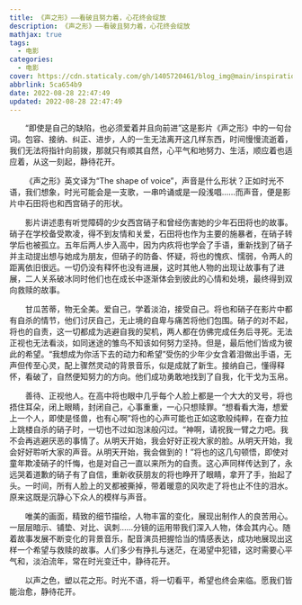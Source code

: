 ```yaml
---
title: 《声之形》——看破且努力着，心花终会绽放
description: 《声之形》——看破且努力着，心花终会绽放
mathjax: true
tags:
  - 电影
categories:
  - 电影
cover: https://cdn.staticaly.com/gh/1405720461/blog_img@main/inspiration/3.webp
abbrlink: 5ca654b9
date: 2022-08-28 22:47:49
updated: 2022-08-28 22:47:49
---
```


&emsp;&emsp;“即使是自己的缺陷，也必须爱着并且向前进”这是影片《声之形》中的一句台词。包容、接纳、纠正、进步，人的一生无法离开这几样东西，时间慢慢流逝着，我们无法将指针向前拨，那就只有顺其自然，心平气和地努力、生活，顺应着也适应着，从这一刻起，静待花开。

&emsp;&emsp;《声之形》英文译为“The shape of voice”，声音是什么形状？正如时光不语，我们想象，时光可能会是一支歌，一串吟诵或是一段浅唱……而声音，便是影片中石田将也和西宫硝子的形状。

&emsp;&emsp;影片讲述患有听觉障碍的少女西宫硝子和曾经伤害她的少年石田将也的故事。硝子在学校备受欺凌，得不到友情和关爱，石田将也作为主要的施暴者，在硝子转学后也被孤立。五年后两人步入高中，因为内疚将也学会了手语，重新找到了硝子并主动提出想与她成为朋友，但硝子的防备、怀疑，将也的愧疚、懦弱，令两人的距离依旧很远。一切仍没有释怀也没有进展，这时其他人物的出现让故事有了进展，二人关系破冰同时他们也在成长中逐渐体会到彼此的心情和处境，最终得到双向救赎的故事。

&emsp;&emsp;甘瓜苦蒂，物无全美。爱自己，学着淡泊，接受自己。将也和硝子在影片中都有自杀的情节，他们讨厌自己，无止境的自卑与痛苦将他们包围。硝子的对不起，将也的自责，这一切都成为逃避自我的契机，两人都在仿佛完成任务后寻死。无法正视也无法看淡，如同迷途的雏鸟不知该如何努力坚持。但是，最后他们皆成为彼此的希望。“我想成为你活下去的动力和希望”受伤的少年少女含着泪做出手语，无声但传至心灵，配上骤然灵动的背景音乐，似是成就了新生。接纳自己，懂得释怀，看破了，自然便知努力的方向。他们成功勇敢地找到了自我，化干戈为玉帛。

&emsp;&emsp;善待、正视他人。在高中将也眼中几乎每个人脸上都是一个大大的叉号，将也捂住耳朵，闭上眼睛，封闭自己，心事重重，一心只想赎罪。“想看看大海，想爱上一个人，即使是怪兽，也有心啊”将也的心声可能也正如这歌般纯粹，在奋力拉上跳楼自杀的硝子时，一切也不过如泡沫般闪过。“神啊，请祝我一臂之力吧。我不会再逃避厌恶的事情了。从明天开始，我会好好正视大家的脸。从明天开始，我会好好聆听大家的声音。从明天开始，我会做到的！”将也的这几句顿悟，即使对童年欺凌硝子的忏悔，也是对自己一直以来所为的自责。这心声同样传达到了，永远哭着道歉的硝子有了自信，重新收获朋友的将也睁开了眼睛，拿开了手，抬起了头。一时间，所有人脸上的叉都被撕掉，带着暖意的风吹走了将也止不住的泪水。原来这既是沉静心下众人的模样与声音。

&emsp;&emsp;唯美的画面，精致的细节描绘，人物丰富的变化，展现出制作人的良苦用心。一层层暗示、铺垫、对比、讽刺……分镜的运用带我们深入人物，体会其内心。随着故事发展不断变化的背景音乐，配音演员把握恰当的情感表达，成功地展现出这样一个希望与救赎的故事。人们多少有挣扎与迷茫，在渴望中犯错，这时需要心平气和，淡泊流年，常在时光变迁中，静待花开。

&emsp;&emsp;以声之色，塑以花之形。时光不语，将一切看平，希望也终会来临。愿我们皆能治愈，静待花开。
